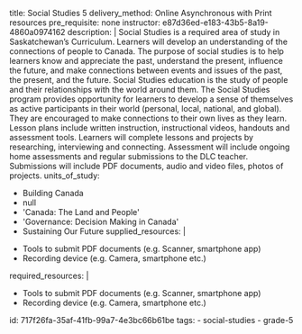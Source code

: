 title: Social Studies 5
delivery_method: Online Asynchronous with Print resources
pre_requisite: none
instructor: e87d36ed-e183-43b5-8a19-4860a0974162
description: |
  Social Studies is a required area of study in Saskatchewan’s Curriculum. Learners will develop an understanding of the connections of people to Canada. The purpose of social studies is to help learners know and appreciate the past, understand the present, influence the future, and make connections between events and issues of the past, the present, and the future. Social Studies education is the study of people and their relationships with the world around them. The Social Studies program provides opportunity for learners to develop a sense of themselves as active participants in their world (personal, local, national, and global). They are encouraged to make connections to their own lives as they learn. Lesson plans include written instruction, instructional videos, handouts and assessment tools. Learners will complete lessons and projects by researching, interviewing and connecting. Assessment will include ongoing home assessments and regular submissions to the DLC teacher. Submissions will include PDF documents, audio and video files, photos of projects.
units_of_study:
  - Building Canada
  - null
  - 'Canada: The Land and People'
  - 'Governance: Decision Making in Canada'
  - Sustaining Our Future
supplied_resources: |
  <ul>
  <li>Tools to submit PDF documents (e.g. Scanner, smartphone app)</li>
  <li>Recording device (e.g. Camera, smartphone etc.)</li>
  </ul>
required_resources: |
  <ul>
  <li>Tools to submit PDF documents (e.g. Scanner, smartphone app)</li>
  <li>Recording device (e.g. Camera, smartphone etc.)</li>
  </ul>
id: 717f26fa-35af-41fb-99a7-4e3bc66b61be
tags:
  - social-studies
  - grade-5
